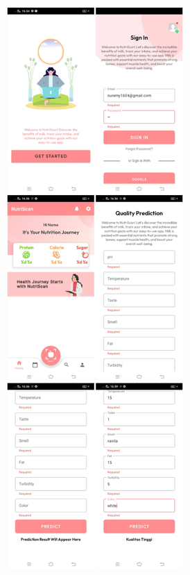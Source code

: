 <p align="center">
  <img src="https://github.com/Candrawijay/capstone/blob/main/image/image1.jpg?raw=true" alt="image1" width="200"/>
  <img src="https://github.com/Candrawijay/capstone/blob/main/image/image2.jpg?raw=true" alt="image2" width="200"/>
  <img src="https://github.com/Candrawijay/capstone/blob/main/image/image3.jpg?raw=true" alt="image3" width="200"/>
  <img src="https://github.com/Candrawijay/capstone/blob/main/image/image4.jpg?raw=true" alt="image4" width="200"/>
  <img src="https://github.com/Candrawijay/capstone/blob/main/image/image5.jpg?raw=true" alt="image5" width="200"/>
  <img src="https://github.com/Candrawijay/capstone/blob/main/image/image6.jpg?raw=true" alt="image6" width="200"/>
</p>
